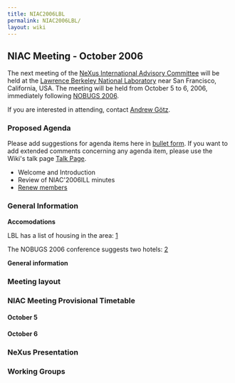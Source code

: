 ```yaml
---
title: NIAC2006LBL
permalink: NIAC2006LBL/
layout: wiki
---
```


NIAC Meeting - October 2006
---------------------------

The next meeting of the [ NeXus International Advisory
Committee](NIAC "wikilink") will be held at the [Lawrence Berkeley
National Laboratory](http://www.lbl.gov) near San Francisco, California,
USA. The meeting will be held from October 5 to 6, 2006, immediately
following [NOBUGS 2006](http://nobugs2006.lbl.gov/).

If you are interested in attending, contact [Andrew
Götz](User%3AAndy_Gotz "wikilink").

### Proposed Agenda

Please add suggestions for agenda items here in [ bullet
form](Help:Editing#Lists "wikilink"). If you want to add extended
comments concerning any agenda item, please use the Wiki's talk page [
Talk Page](Talk:NIAC_Meetings "wikilink").

-   Welcome and Introduction
-   Review of NIAC'2006ILL minutes
-   [Renew members](Membership_Dates "wikilink")

### General Information

**Accomodations**

LBL has a list of housing in the area:
[1](http://www.lbl.gov/Workplace/near-our-shuttle.html)

The NOBUGS 2006 conference suggests two hotels:
[2](http://nobugs2006.lbl.gov/index.php?content=Lodging)

**General information**

### Meeting layout

### NIAC Meeting Provisional Timetable

#### October 5

#### October 6

### NeXus Presentation

### Working Groups
